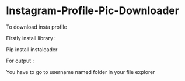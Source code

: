 # Instagram-Profile-Pic-Downloader

To download insta profile 

Firstly install library :

Pip install instaloader

For output :

You have to go to username named folder in your file explorer

